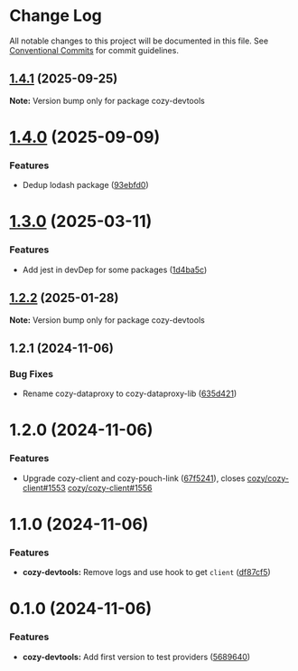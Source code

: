 # Change Log

All notable changes to this project will be documented in this file.
See [Conventional Commits](https://conventionalcommits.org) for commit guidelines.

## [1.4.1](https://github.com/cozy/cozy-libs/compare/cozy-devtools@1.4.0...cozy-devtools@1.4.1) (2025-09-25)

**Note:** Version bump only for package cozy-devtools

# [1.4.0](https://github.com/cozy/cozy-libs/compare/cozy-devtools@1.3.0...cozy-devtools@1.4.0) (2025-09-09)

### Features

- Dedup lodash package ([93ebfd0](https://github.com/cozy/cozy-libs/commit/93ebfd010456639ec94552fc5bb7e6790811cf56))

# [1.3.0](https://github.com/cozy/cozy-libs/compare/cozy-devtools@1.2.2...cozy-devtools@1.3.0) (2025-03-11)

### Features

- Add jest in devDep for some packages ([1d4ba5c](https://github.com/cozy/cozy-libs/commit/1d4ba5ce4b6f6cc6dd7a647a9283bd8163d0d040))

## [1.2.2](https://github.com/cozy/cozy-libs/compare/cozy-devtools@1.2.1...cozy-devtools@1.2.2) (2025-01-28)

**Note:** Version bump only for package cozy-devtools

## 1.2.1 (2024-11-06)

### Bug Fixes

- Rename cozy-dataproxy to cozy-dataproxy-lib ([635d421](https://github.com/cozy/cozy-libs/commit/635d421045fc0374ca88cd68ec4941c95c40a0dd))

# 1.2.0 (2024-11-06)

### Features

- Upgrade cozy-client and cozy-pouch-link ([67f5241](https://github.com/cozy/cozy-libs/commit/67f5241754e0472a991dad3e5fafd0b1c5edb9c6)), closes [cozy/cozy-client#1553](https://github.com/cozy/cozy-client/issues/1553) [cozy/cozy-client#1556](https://github.com/cozy/cozy-client/issues/1556)

# 1.1.0 (2024-11-06)

### Features

- **cozy-devtools:** Remove logs and use hook to get `client` ([df87cf5](https://github.com/cozy/cozy-libs/commit/df87cf500edacae42c55c4bbf710fa2e55ea8ba3))

# 0.1.0 (2024-11-06)

### Features

- **cozy-devtools:** Add first version to test providers ([5689640](https://github.com/cozy/cozy-libs/commit/568964008bb657dfaf8038ac2d9fa3dca8d3eb1c))
